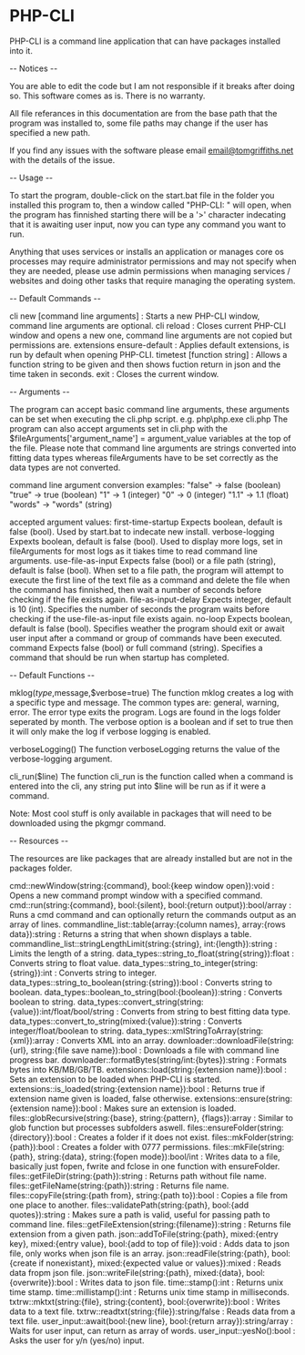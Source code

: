 # PHP-CLI
PHP-CLI is a command line application that can have packages installed into it.

-- Notices --

You are able to edit the code but I am not responsible if it breaks after doing so. This software comes as is. There is no warranty.

All file referances in this documentation are from the base path that the program was installed to, some file paths may change if the user has specified a new path.

If you find any issues with the software please email email@tomgriffiths.net with the details of the issue.


-- Usage --

To start the program, double-click on the start.bat file in the folder you installed this program to, then a window called "PHP-CLI: <current directory>" will open,
when the program has finnished starting there will be a '>' character indecating that it is awaiting user input, now you can type any command you want to run.

Anything that uses services or installs an application or manages core os processes may require administrator permissions and may not specify when they are needed, please use admin permissions when managing services / websites and doing other tasks that require managing the operating system.


-- Default Commands --

cli new [command line arguments]  : Starts a new PHP-CLI window, command line arguments are optional.
cli reload                        : Closes current PHP-CLI window and opens a new one, command line arguments are not copied but permissions are.
extensions ensure-default         : Applies default extensions, is run by default when opening PHP-CLI.
timetest [function string]        : Allows a function string to be given and then shows fuction return in json and the time taken in seconds.
exit                              : Closes the current window.


-- Arguments --

The program can accept basic command line arguments, these arguments can be set when executing the cli.php script.
e.g. php\php.exe cli.php <arg1> <arg1 value> <arg2> <arg2 value>
The program can also accept arguments set in cli.php with the $fileArguments['argument_name'] = argument_value variables at the top of the file.
Please note that command line arguments are strings converted into fitting data types whereas fileArguments have to be set correctly as the data types are not converted.

command line argument conversion examples:
    "false" -> false   (boolean)
    "true"  -> true    (boolean)
    "1"     -> 1       (integer)
    "0"     -> 0       (integer)
    "1.1"   -> 1.1     (float)
    "words" -> "words" (string)

accepted argument values:
    first-time-startup
        Expects boolean, default is false (bool). Used by start.bat to indecate new install.
    verbose-logging
        Expexts boolean, default is false (bool). Used to display more logs, set in fileArguments for most logs as it tiakes time to read command line arguments.
    use-file-as-input
        Expects false (bool) or a file path (string), default is false (bool). When set to a file path, the program will attempt to execute the first line of the text file as a command and delete the file when the command has finnished, then wait a number of seconds before checking if the file exists again.
    file-as-input-delay
        Expects integer, default is 10 (int). Specifies the number of seconds the program waits before checking if the use-file-as-input file exists again.
    no-loop
        Expects boolean, default is false (bool). Specifies weather the program should exit or await user input after a command or group of commands have been executed.
    command
        Expects false (bool) or full command (string). Specifies a command that should be run when startup has completed.


-- Default Functions --

mklog($type,$message,$verbose=true)
The function mklog creates a log with a specific type and message. The common types are: general, warning, error. The error type exits the program. Logs are found in the logs folder seperated by month. The verbose option is a boolean and if set to true then it will only make the log if verbose logging is enabled.

verboseLogging()
The function verboseLogging returns the value of the verbose-logging argument.

cli_run($line)
The function cli_run is the function called when a command is entered into the cli, any string put into $line will be run as if it were a command.

Note: Most cool stuff is only available in packages that will need to be downloaded using the pkgmgr command.


-- Resources --

The resources are like packages that are already installed but are not in the packages folder.

cmd::newWindow(string:{command}, bool:{keep window open}):void                           : Opens a new command prompt window with a specified command.
cmd::run(string:{command}, bool:{silent}, bool:{return output}):bool/array               : Runs a cmd command and can optionally return the commands output as an array of lines.
commandline_list::table(array:{column names}, array:{rows data}):string                  : Returns a string that when shown displays a table.
commandline_list::stringLengthLimit(string:{string}, int:{length}):string                : Limits the length of a string.
data_types::string_to_float(string{string}):float                                        : Converts string to float value.
data_types::string_to_integer(string:{string}):int                                       : Converts string to integer.
data_types::string_to_boolean(string:{string}):bool                                      : Converts string to boolean.
data_types::boolean_to_string(bool:{boolean}):string                                     : Converts boolean to string.
data_types::convert_string(string:{value}):int/float/bool/string                         : Converts from string to best fitting data type.
data_types::convert_to_string(mixed:{value}):string                                      : Converts integer/float/boolean to string.
data_types::xmlStringToArray(string:{xml}):array                                         : Converts XML into an array.
downloader::downloadFile(string:{url}, string:{file save name}):bool                     : Downloads a file with command line progress bar.
downloader::formatBytes(string/int:{bytes}):string                                       : Formats bytes into KB/MB/GB/TB.
extensions::load(string:{extension name}):bool                                           : Sets an extension to be loaded when PHP-CLI is started.
extensions::is_loaded(string:{extension name}):bool                                      : Returns true if extension name given is loaded, false otherwise.
extensions::ensure(string:{extension name}):bool                                         : Makes sure an extension is loaded.
files::globRecursive(string:{base}, string:{pattern}, {flags}):array                     : Similar to glob function but processes subfolders aswell.
files::ensureFolder(string:{directory}):bool                                             : Creates a folder if it does not exist.
files::mkFolder(string:{path}):bool                                                      : Creates a folder with 0777 permissions.
files::mkFile(string:{path}, string:{data}, string:{fopen mode}):bool/int                : Writes data to a file, basically just fopen, fwrite and fclose in one function with ensureFolder.
files::getFileDir(string:{path}):string                                                  : Returns path without file name.
files::getFileName(string:{path}):string                                                 : Returns file name.
files::copyFile(string:{path from}, string:{path to}):bool                               : Copies a file from one place to another.
files::validatePath(string:{path}, bool:{add quotes}):string                             : Makes sure a path is valid, useful for passing path to command line.
files::getFileExtension(string:{filename}):string                                        : Returns file extension from a given path.
json::addToFile(string:{path}, mixed:{entry key}, mixed:{entry value}, bool:{add to top of file}):void  : Adds data to json file, only works when json file is an array.
json::readFile(string:{path}, bool:{create if nonexistant}, mixed:{expected value or values}):mixed  : Reads data fropm json file.
json::writeFile(string:{path}, mixed:{data}, bool:{overwrite}):bool                      : Writes data to json file.
time::stamp():int                                                                        : Returns unix time stamp.
time::millistamp():int                                                                   : Returns unix time stamp in milliseconds.
txtrw::mktxt(string:{file}, string:{content}, bool:{overwrite}):bool                     : Writes data to a text file.
txtrw::readtxt(string:{file}):string/false                                               : Reads data from a text file.
user_input::await(bool:{new line}, bool:{return array}):string/array                     : Waits for user input, can return as array of words.
user_input::yesNo():bool                                                                 : Asks the user for y/n (yes/no) input.
